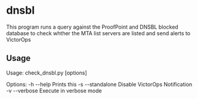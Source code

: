# dnsbl
This program runs a query against the ProofPoint and DNSBL blocked database to
check whther the MTA list servers are listed and send alerts to VictorOps

## Usage
Usage: check_dnsbl.py [options]

  Options:
      -h --help         Prints this
      -s --standalone   Disable VictorOps Notification
      -v --verbose      Execute in verbose mode

